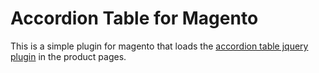 Accordion Table for Magento
===========================

This is a simple plugin for magento that loads the [accordion table jquery plugin](https://github.com/develodesign/accordion-table)
in the product pages.


